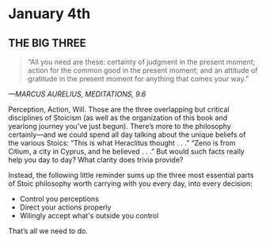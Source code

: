 # January 4th

## THE BIG THREE

> “All you need are these: certainty of judgment in the present moment; action for the common good in the present moment; and an attitude of gratitude in the present moment for anything that comes your way.”

_—MARCUS AURELIUS, MEDITATIONS, 9.6_

Perception, Action, Will. Those are the three overlapping but critical disciplines of Stoicism (as well as the organization of this book and yearlong journey you’ve just begun). There’s more to the philosophy certainly—and we could spend all day talking about the unique beliefs of the various Stoics: “This is what Heraclitus thought . . .” “Zeno is from Citium, a city in Cyprus, and he believed . . .” But would such facts really help you day to day? What clarity does trivia provide?

Instead, the following little reminder sums up the three most essential parts of Stoic philosophy worth carrying with you every day, into every decision:

- Control you perceptions
- Direct your actions properly
- Wilingly accept what's outside you control

That’s all we need to do.
